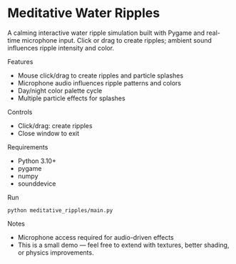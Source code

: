# Meditative Water Ripples

A calming interactive water ripple simulation built with Pygame and real-time microphone input. Click or drag to create ripples; ambient sound influences ripple intensity and color.

Features
- Mouse click/drag to create ripples and particle splashes
- Microphone audio influences ripple patterns and colors
- Day/night color palette cycle
- Multiple particle effects for splashes

Controls
- Click/drag: create ripples
- Close window to exit

Requirements
- Python 3.10+
- pygame
- numpy
- sounddevice

Run
```
python meditative_ripples/main.py
```

Notes
- Microphone access required for audio-driven effects
- This is a small demo — feel free to extend with textures, better shading, or physics improvements.
